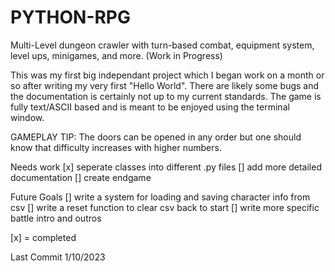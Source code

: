 # PYTHON-RPG
Multi-Level dungeon crawler with turn-based combat, equipment system, level ups, minigames, and more. (Work in Progress)

This was my first big independant project which I began work on a month or so after writing my very first "Hello World". There are likely some bugs and the documentation is certainly not up to my current standards. The game is fully text/ASCII based and is meant to be enjoyed using the terminal window.


GAMEPLAY TIP:
The doors can be opened in any order but one should know that difficulty increases with higher numbers.

Needs work
[x] seperate classes into different .py files
[] add more detailed documentation
[] create endgame

Future Goals
[] write a system for loading and saving character info from csv
[] write a reset function to clear csv back to start
[] write more specific battle intro and outros

[x] = completed

Last Commit 1/10/2023
